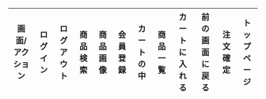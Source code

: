 |画面/アクション|ログイン|ログアウト|商品検索|商品画像|会員登録|カートの中|商品一覧|カートに入れる|前の画面に戻る|注文確定|トップページ|
|---------------|--------|---------|--------|--------|-------|----------|--------|--------------|-------------|--------|------------|
